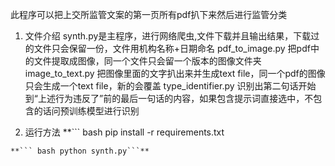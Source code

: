 此程序可以把上交所监管文案的第一页所有pdf扒下来然后进行监管分类

1. 文件介绍
  synth.py是主程序，进行网络爬虫,文件下载并且输出结果，下载过的文件只会保留一份，文件用机构名称+日期命名
  pdf_to_image.py 把pdf中的文件提取成图像，同一个文件只会留一个版本的图像文件夹
  image_to_text.py 把图像里面的文字扒出来并生成text file，同一个pdf的图像只会生成一个text file，新的会覆盖
  type_identifier.py 识别出第二句话开始到“上述行为违反了”前的最后一句话的内容，如果包含提示词直接选中，不包含的话问预训练模型进行识别

2. 运行方法
**```
  bash pip install -r requirements.txt
```**
**``` bash python synth.py```**

  
